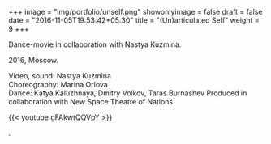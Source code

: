 +++
image = "img/portfolio/unself.png"
showonlyimage = false
draft = false
date = "2016-11-05T19:53:42+05:30"
title = "(Un)articulated Self"
weight = 9
+++

Dance-movie in collaboration with Nastya Kuzmina.  

2016, Moscow.
<!--more-->

Video, sound: Nastya Kuzmina  
Choreography: Marina Orlova  
Dance: Katya Kaluzhnaya, Dmitry Volkov, Taras Burnashev
Produced in collaboration with New Space Theatre of Nations.

{{< youtube gFAkwtQQVpY >}}  

.

